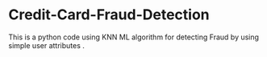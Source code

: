 # Credit-Card-Fraud-Detection
This is a python code using KNN ML algorithm for detecting Fraud by using simple user attributes .
